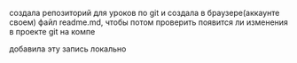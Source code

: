 создала репозиторий для уроков по git и создала в браузере(аккаунте своем) файл readme.md, чтобы потом проверить появится ли изменения в проекте git на компе


добавила эту запись локально
